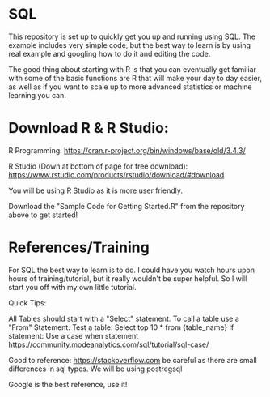 # SQL

This repository is set up to quickly get you up and running using SQL. The example includes very simple code, but the best way to learn is by using real example and googling how to do it and editing the code.  

The good thing about starting with R is that you can eventually get familiar with some of the basic functions are R that will make your day to day easier, as well as if you want to scale up to more advanced statistics or machine learning you can. 

# Download R & R Studio:
R Programming: https://cran.r-project.org/bin/windows/base/old/3.4.3/

R Studio (Down at bottom of page for free download): https://www.rstudio.com/products/rstudio/download/#download

You will be using R Studio as it is more user friendly. 

Download the "Sample Code for Getting Started.R" from the repository above to get started!

# References/Training
For SQL the best way to learn is to do. I could have you watch hours upon hours of training/tutorial, but it really wouldn't be super helpful. So I will start you off with my own little tutorial. 

Quick Tips:

All Tables should start with a "Select" statement. To call a table use a "From" Statement. 
Test a table: Select top 10 * from {table_name}
If statement: Use a case when statement https://community.modeanalytics.com/sql/tutorial/sql-case/


Good to reference: https://stackoverflow.com be careful as there are small differences in sql types. We will be using postregsql

Google is the best reference, use it!
